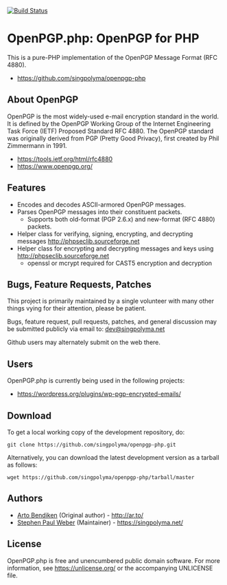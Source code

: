 [![Build Status](https://travis-ci.org/singpolyma/openpgp-php.svg?branch=master)](https://travis-ci.org/singpolyma/openpgp-php)

OpenPGP.php: OpenPGP for PHP
============================

This is a pure-PHP implementation of the OpenPGP Message Format (RFC 4880).

* <https://github.com/singpolyma/openpgp-php>

About OpenPGP
-------------

OpenPGP is the most widely-used e-mail encryption standard in the world. It
is defined by the OpenPGP Working Group of the Internet Engineering Task
Force (IETF) Proposed Standard RFC 4880. The OpenPGP standard was originally
derived from PGP (Pretty Good Privacy), first created by Phil Zimmermann in
1991.

* <https://tools.ietf.org/html/rfc4880>
* <https://www.openpgp.org/>

Features
--------

* Encodes and decodes ASCII-armored OpenPGP messages.
* Parses OpenPGP messages into their constituent packets.
  * Supports both old-format (PGP 2.6.x) and new-format (RFC 4880) packets.
* Helper class for verifying, signing, encrypting, and decrypting messages <http://phpseclib.sourceforge.net>
* Helper class for encrypting and decrypting messages and keys using <http://phpseclib.sourceforge.net>
  * openssl or mcrypt required for CAST5 encryption and decryption

Bugs, Feature Requests, Patches
-------------------------------

This project is primarily maintained by a single volunteer with many other
things vying for their attention, please be patient.

Bugs, feature request, pull requests, patches, and general discussion may
be submitted publicly via email to: dev@singpolyma.net

Github users may alternately submit on the web there.

Users
-----

OpenPGP.php is currently being used in the following projects:

* <https://wordpress.org/plugins/wp-pgp-encrypted-emails/>

Download
--------

To get a local working copy of the development repository, do:

    git clone https://github.com/singpolyma/openpgp-php.git

Alternatively, you can download the latest development version as a tarball
as follows:

    wget https://github.com/singpolyma/openpgp-php/tarball/master

Authors
-------

* [Arto Bendiken](mailto:arto.bendiken@gmail.com) (Original author) - <http://ar.to/>
* [Stephen Paul Weber](mailto:singpolyma@singpolyma.net) (Maintainer) - <https://singpolyma.net/>

License
-------

OpenPGP.php is free and unencumbered public domain software. For more
information, see <https://unlicense.org/> or the accompanying UNLICENSE file.
